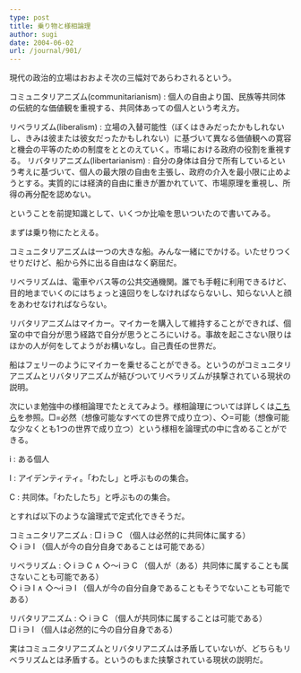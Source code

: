 ```yaml
---
type: post
title: 乗り物と様相論理
author: sugi
date: 2004-06-02
url: /journal/901/
---
```

現代の政治的立場はおおよそ次の三幅対であらわされるという。

コミュニタリアニズム(communitarianism)
:   個人の自由より国、民族等共同体の伝統的な価値観を重視する、共同体あっての個人という考え方。

リベラリズム(liberalism)
:   立場の入替可能性（ぼくはきみだったかもしれないし、きみは彼または彼女だったかもしれない）に基づいて異なる価値観への寛容と機会の平等のための制度をととのえていく。市場における政府の役割を重視する。
リバタリアニズム(libertarianism)
:   自分の身体は自分で所有しているという考えに基づいて、個人の最大限の自由を主張し、政府の介入を最小限に止めようとする。実質的には経済的自由に重きが置かれていて、市場原理を重視し、所得の再分配を認めない。

ということを前提知識として、いくつか比喩を思いついたので書いてみる。

まずは乗り物にたとえる。

コミュニタリアニズムは一つの大きな船。みんな一緒にでかける。いたせりつくせりだけど、船から外に出る自由はなく窮屈だ。

リベラリズムは、電車やバス等の公共交通機関。誰でも手軽に利用できるけど、目的地までいくのにはちょっと遠回りをしなければならないし、知らない人と顔をあわせなければならない。

リバタリアニズムはマイカー。マイカーを購入して維持することができれば、個室の中で自分が思う経路で自分が思うところにいける。事故を起こさない限りはほかの人が何をしてようがお構いなし。自己責任の世界だ。

船はフェリーのようにマイカーを乗せることができる。というのがコミュニタリアニズムとリバタリアニズムが結びついてリベラリズムが挟撃されている現状の説明。

次にいま勉強中の様相論理でたとえてみよう。様相論理については詳しくは<a href="http://www.aoni.waseda.jp/hhirao/logic/no16.htm" onclick="_gaq.push(['_trackEvent', 'outbound-article', 'http://www.aoni.waseda.jp/hhirao/logic/no16.htm', 'こちら']);" >こちら</a>を参照。□=必然（想像可能なすべての世界で成り立つ）、◇=可能（想像可能な少なくとも1つの世界で成り立つ）という様相を論理式の中に含めることができる。

i
:   ある個人

I
:   アイデンティティ。「わたし」と呼ぶものの集合。

C
:   共同体。「わたしたち」と呼ぶものの集合。

とすれば以下のような論理式で定式化できそうだ。

コミュニタリアニズム
:   □ i ∋ C （個人は必然的に共同体に属する）   
    ◇ i ∋ I （個人が今の自分自身であることは可能である）

リベラリズム
:   ◇ i ∋ C ∧ ◇～i ∋ C （個人が（ある）共同体に属することも属さないことも可能である）   
    ◇ i ∋ I ∧ ◇～i ∋ I （個人が今の自分自身であることもそうでないことも可能である）

リバタリアニズム
:   ◇ i ∋ C （個人が共同体に属することは可能である）   
    □ i ∋ I （個人は必然的に今の自分自身である）

実はコミュニタリアニズムとリバタリアニズムは矛盾していないが、どちらもリベラリズムとは矛盾する。というのもまた挟撃されている現状の説明だ。

